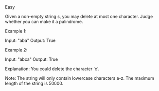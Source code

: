 Easy

Given a non-empty string s, you may delete at most one character. Judge whether you can make it a palindrome.

Example 1:

Input: "aba"
Output: True

Example 2:

Input: "abca"
Output: True

Explanation: You could delete the character 'c'.

Note:
The string will only contain lowercase characters a-z. The maximum length of the string is 50000.
